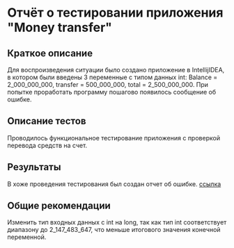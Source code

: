 # Отчёт о тестировании приложения "Money transfer"

## Краткое описание

Для воспроизведения ситуации было создано приложение в IntellijIDEA, в котором были введены 3 переменные с типом данных int: Balance = 2_000_000_000, transfer = 500_000_000, total = 2_500_000_000.
При попытке проработать программу пошагово появилось сообщение об ошибке.


## Описание тестов

Проводилось функциональное тестирование приложения с проверкой перевода средств на счет.  

## Результаты

В хоже проведения тестирования был создан отчет об ошибке.
[ссылка](https://github.com/OlgaNikulina/java-2.1/issues/1)

## Общие рекомендации

Изменить тип входных данных с int на long, так как тип int соответствует диапазону до 2_147_483_647, что меньше итогового значения конечной переменной.
